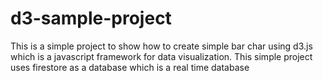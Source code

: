 # d3-sample-project

This is a simple project to show how to create simple bar char using d3.js which is a javascript framework for data visualization. This simple project uses firestore as a database which is a real time database
